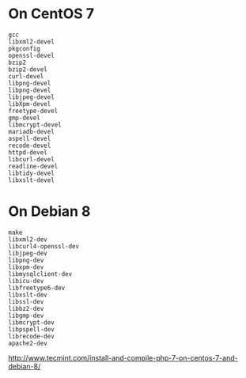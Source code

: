# On CentOS 7
```
gcc
libxml2-devel
pkgconfig
openssl-devel
bzip2
bzip2-devel
curl-devel
libpng-devel
libpng-devel
libjpeg-devel
libXpm-devel
freetype-devel
gmp-devel
libmcrypt-devel
mariadb-devel
aspell-devel
recode-devel
httpd-devel
libcurl-devel
readline-devel
libtidy-devel
libxslt-devel

```

# On Debian 8

```
make
libxml2-dev
libcurl4-openssl-dev
libjpeg-dev
libpng-dev
libxpm-dev
libmysqlclient-dev
libicu-dev
libfreetype6-dev
libxslt-dev
libssl-dev
libbz2-dev
libgmp-dev
libmcrypt-dev
libpspell-dev 
librecode-dev
apache2-dev
```

http://www.tecmint.com/install-and-compile-php-7-on-centos-7-and-debian-8/
